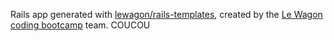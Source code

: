 Rails app generated with [lewagon/rails-templates](https://github.com/lewagon/rails-templates), created by the [Le Wagon coding bootcamp](https://www.lewagon.com) team.
COUCOU
